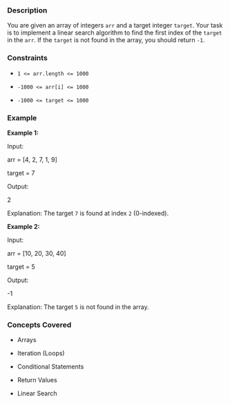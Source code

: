 ### Description
You are given an array of integers `arr` and a target integer `target`. Your task is to implement a linear search algorithm to find the first index of the `target` in the `arr`. If the `target` is not found in the array, you should return `-1`.

### Constraints
*   `1 <= arr.length <= 1000`
*   `-1000 <= arr[i] <= 1000`
*   `-1000 <= target <= 1000`

### Example
**Example 1:**
Input:

arr = [4, 2, 7, 1, 9]
target = 7

Output:

2

Explanation: The target `7` is found at index `2` (0-indexed).

**Example 2:**
Input:

arr = [10, 20, 30, 40]
target = 5

Output:

-1

Explanation: The target `5` is not found in the array.

### Concepts Covered
*   Arrays
*   Iteration (Loops)
*   Conditional Statements
*   Return Values
*   Linear Search

